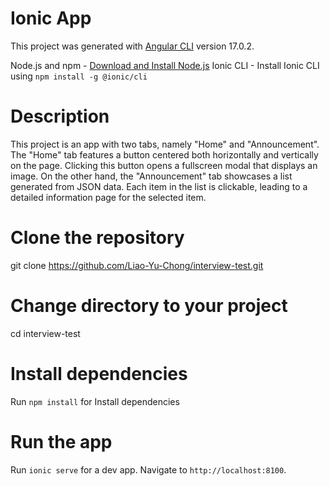 # Ionic App

This project was generated with [Angular CLI](https://github.com/angular/angular-cli) version 17.0.2.

Node.js and npm - [Download and Install Node.js](https://nodejs.org/)
Ionic CLI - Install Ionic CLI using `npm install -g @ionic/cli`

# Description
This project is an app with two tabs, namely "Home" and "Announcement". The "Home" tab features a button centered both horizontally and vertically on the page. Clicking this button opens a fullscreen modal that displays an image.
On the other hand, the "Announcement" tab showcases a list generated from JSON data. Each item in the list is clickable, leading to a detailed information page for the selected item.

# Clone the repository
git clone https://github.com/Liao-Yu-Chong/interview-test.git

# Change directory to your project
cd interview-test

# Install dependencies
Run `npm install` for Install dependencies

# Run the app
Run `ionic serve` for a dev app. Navigate to `http://localhost:8100`.
